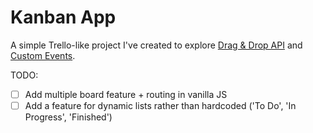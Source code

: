 # Kanban App

A simple Trello-like project I've created to explore [Drag & Drop API](https://developer.mozilla.org/en-US/docs/Web/API/HTML_Drag_and_Drop_API) and [Custom Events](https://developer.mozilla.org/en-US/docs/Web/API/CustomEvent).



TODO:

- [ ] Add multiple board feature + routing in vanilla JS
- [ ] Add a feature for dynamic lists rather than hardcoded ('To Do', 'In Progress', 'Finished')
